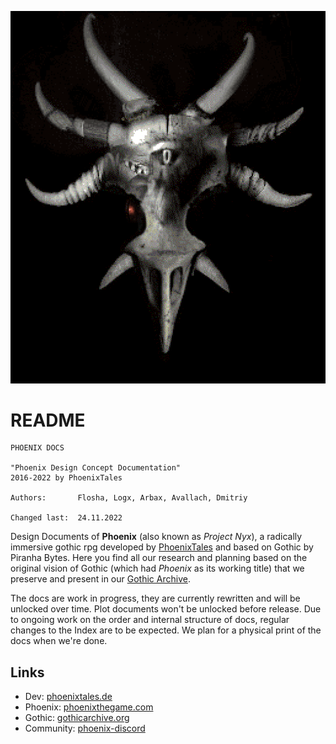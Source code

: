 ![Phoenix' Design Docs](/_img/phoenix-mask-v01.png)

# README

```
PHOENIX DOCS

"Phoenix Design Concept Documentation"
2016-2022 by PhoenixTales

Authors:       Flosha, Logx, Arbax, Avallach, Dmitriy

Changed last:  24.11.2022 
```

Design Documents of **Phoenix** (also known as *Project Nyx*), a radically immersive gothic rpg developed by [PhoenixTales](https://phoenixtales.de) and based on Gothic by Piranha Bytes. Here you find all our research and planning based on the original vision of Gothic (which had *Phoenix* as its working title) that we preserve and present in our [Gothic Archive](https://gothicarchive.org). 

The docs are work in progress, they are currently rewritten and will be unlocked over time. Plot documents won't be unlocked before release. Due to ongoing work on the order and internal structure of docs, regular changes to the Index are to be expected. We plan for a physical print of the docs when we're done. 


## Links

* Dev: [phoenixtales.de](https://phoenixtales.de)
* Phoenix: [phoenixthegame.com](https://phoenixthegame.com)
* Gothic: [gothicarchive.org](https://gothicarchive.org)
* Community: [phoenix-discord](https://discord.gg/CK4VAR7fpH)


